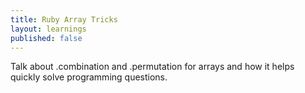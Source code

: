 ```yaml
---
title: Ruby Array Tricks
layout: learnings
published: false
---
```


Talk about .combination and .permutation for arrays and how it helps quickly solve programming questions.
